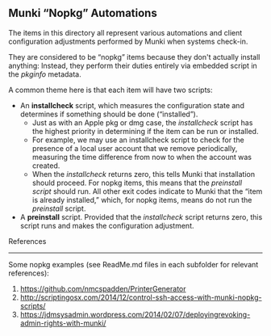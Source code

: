 Munki “Nopkg” Automations
-------------
The items in this directory all represent various automations and client configuration adjustments performed by Munki when systems check-in.

They are considered to be “nopkg” items because they don't actually install anything:  Instead, they perform their duties entirely via embedded script in the *pkginfo* metadata.

A common theme here is that each item will have two scripts:
   * An **installcheck** script, which measures the configuration state and determines if something should be done (“installed”).
      - Just as with an Apple pkg or dmg case, the *installcheck* script has the highest priority in determining if the item can be run or installed.
      - For example, we may use an installcheck script to check for the presence of a local user account that we remove periodically, measuring the time difference from now to when the account was created.
      - When the *installcheck* returns zero, this tells Munki that installation should proceed.  For nopkg items, this means that the *preinstall script* should run.  All other exit codes indicate to Munki that the “item is already  installed,” which, for nopkg items, means do not run the *preinstall* script.
   * A **preinstall** script.  Provided that the *installcheck* script returns zero, this script runs and makes the configuration adjustment.

References
_____________
Some nopkg examples (see ReadMe.md files in each subfolder for relevant references):
1.  https://github.com/nmcspadden/PrinterGenerator
2.  http://scriptingosx.com/2014/12/control-ssh-access-with-munki-nopkg-scripts/
3.  https://jdmsysadmin.wordpress.com/2014/02/07/deployingrevoking-admin-rights-with-munki/
